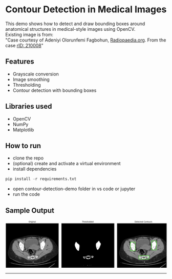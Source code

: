 # Contour Detection in Medical Images

This demo shows how to detect and draw bounding boxes around anatomical structures in medical-style images using OpenCV.\
Existing image is from:\
"Case courtesy of Adeniyi Olorunfemi Fagbohun, <a href="https://radiopaedia.org/?lang=us">Radiopaedia.org</a>. From the case <a href="https://radiopaedia.org/cases/210008?lang=us">rID: 210008</a>"

## Features
- Grayscale conversion
- Image smoothing
- Thresholding
- Contour detection with bounding boxes

## Libraries used
- OpenCV
- NumPy
- Matplotlib

## How to run
- clone the repo
- (optional) create and activate a virtual environment
- install dependencies

```python
pip install -r requirements.txt
```

- open contour-detection-demo folder in vs code or jupyter
- run the code


## Sample Output
![preview](preview.png)

---